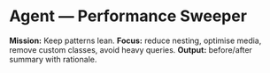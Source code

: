 # Agent — Performance Sweeper

**Mission:** Keep patterns lean.
**Focus:** reduce nesting, optimise media, remove custom classes, avoid heavy queries.
**Output:** before/after summary with rationale.
